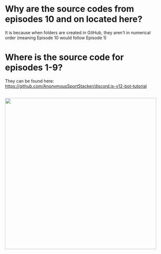 
# Why are the source codes from episodes 10 and on located here?

It is because when folders are created in  GitHub, they aren't in numerical order (meaning Episode 10 would follow Episode 1)

# Where is the source code for episodes 1-9?

They can be found here: https://github.com/AnonymousSportStacker/discord.js-v12-bot-tutorial

<br>
<img height="500" src="https://cdn.discordapp.com/attachments/711326145106149456/711326259052806164/Bot_Tutorials_Logo.PNG"
<br>
